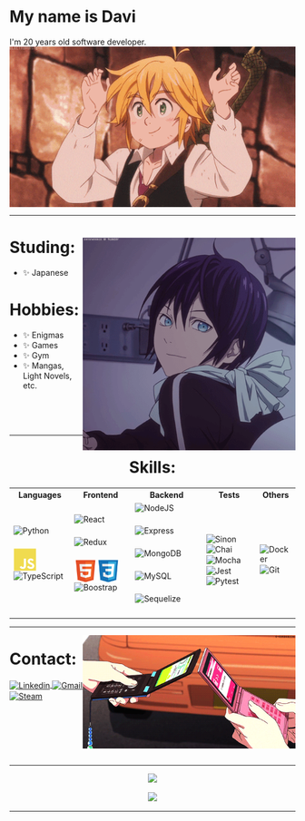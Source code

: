 <div>
  <h1>My name is Davi</h1>
  </h3> I'm 20 years old software developer.</h3>
  
  <div align="center">
  <img hight="230" width="600px" alt="GIF" align="center" src="assets/gifs/208593.gif">
  </div>
</div>

<hr/>

<div>
  <div align="right">
  <img hight="230" width="375px" alt="GIF" align="right" src="assets/gifs/13626.gif">
  </div>

  <div align="center">
      <div align="left">
        <h1>Studing:</h1>
          <ul>
            <li>✨ Japanese</li>
          </ul>
        <h1>Hobbies:</h1>
          <ul>
            <li>✨ Enigmas</li>
            <li>✨ Games</li>
            <li>✨ Gym</li>
            <li>✨ Mangas, Light Novels, etc.</li>
          </ul>
      </div>
      </br></br></br>
      <hr/>
      <h1>Skills:</h1>
      <table>
      <tr>
        <th>Languages</th>
        <th>Frontend</th>
        <th>Backend</th>
        <th>Tests</th>
        <th>Others</th>
      </tr>
      <tr>
        <td>
          <img align="left" alt="Python" height="40" src="https://cdn.jsdelivr.net/gh/devicons/devicon/icons/python/python-original.svg">
          <img align="left" alt="JS" height="40" src="https://raw.githubusercontent.com/devicons/devicon/master/icons/javascript/javascript-plain.svg">           
          <img align="left" alt="TypeScript" height="40" src="https://cdn.jsdelivr.net/gh/devicons/devicon/icons/typescript/typescript-original.svg">
        </td>
        <td>
          <img align="left" alt="React" height="40" src="https://cdn.jsdelivr.net/gh/devicons/devicon/icons/react/react-original-wordmark.svg">
          <img align="left" alt="Redux" height="40" src="https://cdn.jsdelivr.net/gh/devicons/devicon/icons/redux/redux-original.svg">
          <img align="left" alt="HTML" height="40" src="https://raw.githubusercontent.com/devicons/devicon/master/icons/html5/html5-original.svg">
          <img align="left" alt="CSS" height="40" src="https://raw.githubusercontent.com/devicons/devicon/master/icons/css3/css3-original.svg">
          <img align="left" alt="Boostrap" height="40" src="https://cdn.jsdelivr.net/gh/devicons/devicon/icons/bootstrap/bootstrap-original-wordmark.svg">
        </td>
        <td>
          <img align="left" alt="NodeJS" height="40" src="https://cdn.jsdelivr.net/gh/devicons/devicon/icons/nodejs/nodejs-original.svg">
          <img align="left" alt="Express" height="40" src="https://cdn.jsdelivr.net/gh/devicons/devicon/icons/express/express-original-wordmark.svg">
          <img align="left" alt="MongoDB" height="40" src="https://cdn.jsdelivr.net/gh/devicons/devicon/icons/mongodb/mongodb-original-wordmark.svg"/>
          <img align="left" alt="MySQL" height="40" src="https://cdn.jsdelivr.net/gh/devicons/devicon/icons/mysql/mysql-original-wordmark.svg">
          <img align="left" alt="Sequelize" height="40" src="https://cdn.jsdelivr.net/gh/devicons/devicon/icons/sequelize/sequelize-original-wordmark.svg"/>
        </td>
        <td>
          <img align="center" alt="Sinon" height="40"  src="https://camo.githubusercontent.com/c1d8136cb62cfd03e64b9193b7384fd75804a7b1bd9b8b705b51cc9d99de8fe3/68747470733a2f2f73696e6f6e6a732e6f72672f6173736574732f696d616765732f6c6f676f2e706e67">
          <img align="center" alt="Chai" height="40" src="https://avatars.githubusercontent.com/u/1515293?s=280&v=4">
          <img align="center" alt="Mocha" height="40" src="https://cdn.jsdelivr.net/gh/devicons/devicon/icons/mocha/mocha-plain.svg">
          <img align="center" alt="Jest" height="40" src="https://cdn.jsdelivr.net/gh/devicons/devicon/icons/jest/jest-plain.svg">
          <img align="center" alt="Pytest" height="40" src="https://cdn.jsdelivr.net/gh/devicons/devicon/icons/pytest/pytest-original.svg">
        </td>
        <td>
           <img align="center" alt="Docker" height="40" src="https://cdn.jsdelivr.net/gh/devicons/devicon/icons/docker/docker-original-wordmark.svg">
           <img align="center" alt="Git" height="40" src="https://cdn.jsdelivr.net/gh/devicons/devicon/icons/git/git-plain-wordmark.svg">
        </td>
      </tr>
    </table> 
  </div>   
</div>
  
<hr/>

<div align="right">
 <img hight="230" width="375px" align="right" alt="GIF" src="assets/gifs/email.gif">
</div>
                                                                                 
<div align="left">
  <h1>Contact:</h1>

  <a href="https://www.linkedin.com/in/davifreitass/" target="_blank">
      <img align="center" alt="Linkedin" width="200px" src="https://github.com/davirazzar/davirazzar/blob/master/assets/icons/linkedin.png" />
  </a>
    <a href="mailto:df828316@gmail.com" target="_blank">
     <img align="center" alt="Gmail" width="200px" src="https://github.com/davirazzar/davirazzar/blob/master/assets/icons/gmail.png" />
    </a> 
    <a href="https://steamcommunity.com/id/davirazzar/" target="_blank">
      <img align="center" alt="Steam" width="200px" src="https://github.com/davirazzar/davirazzar/blob/master/assets/icons/steam.png" />
    </a>
</div>
                                                                                                                                        
</br></br></br></br></br>

<hr/>
<div align="center">
  <a href="https://github.com/davirazzar/github-readme-stats" target="_blank"> 
    <img  height="160em" src="https://github-readme-stats.vercel.app/api?username=davirazzar&&show_icons=true&theme=vision-friendly-dark"/>
  </a>

  ![](https://komarev.com/ghpvc/?username=davirazzar&style=for-the-badge)
</div>
<hr/>
